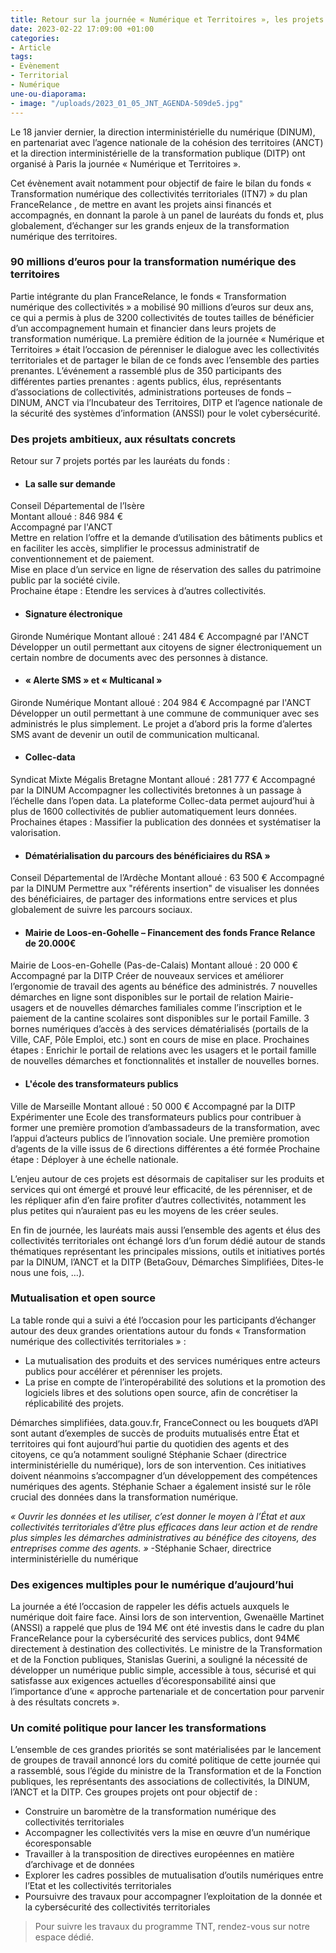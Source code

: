 ```yaml
---
title: Retour sur la journée « Numérique et Territoires », les projets à l’honneur
date: 2023-02-22 17:09:00 +01:00
categories:
- Article
tags:
- Evènement
- Territorial
- Numérique
une-ou-diaporama:
- image: "/uploads/2023_01_05_JNT_AGENDA-509de5.jpg"
---
```


Le 18 janvier dernier, la direction interministérielle du numérique (DINUM), en partenariat avec l’agence nationale de la cohésion des territoires (ANCT) et la direction interministérielle de la transformation publique (DITP) ont organisé à Paris la journée « Numérique et Territoires ». 

Cet évènement avait notamment pour objectif de faire le bilan du fonds « Transformation numérique des collectivités territoriales (ITN7) » du plan FranceRelance , de mettre en avant les projets ainsi financés et accompagnés, en donnant la parole à un panel de lauréats du fonds et, plus globalement, d’échanger sur les grands enjeux de la transformation numérique des territoires. 

### 90 millions d’euros pour la transformation numérique des territoires

Partie intégrante du plan FranceRelance, le fonds « Transformation numérique des collectivités » a mobilisé 90 millions d’euros sur deux ans, ce qui a permis à plus de 3200 collectivités de toutes tailles de bénéficier d’un accompagnement humain et financier dans leurs projets de transformation numérique. La première édition de la journée « Numérique et Territoires » était l’occasion de pérenniser le dialogue avec les collectivités territoriales et de partager le bilan de ce fonds avec l’ensemble des parties prenantes. L’événement a rassemblé plus de 350 participants des différentes parties prenantes : agents publics, élus, représentants d’associations de collectivités, administrations porteuses de fonds – DINUM, ANCT via l’Incubateur des Territoires, DITP et l’agence nationale de la sécurité des systèmes d’information (ANSSI) pour le volet cybersécurité. 


### Des projets ambitieux, aux résultats concrets

Retour sur 7 projets portés par les lauréats du fonds :
* #### La salle sur demande 
Conseil Départemental de l’Isère 
<br> Montant alloué : 846 984 €
<br> Accompagné par l'ANCT
<br> Mettre en relation l’offre et la demande d’utilisation des bâtiments publics et en faciliter les accès, simplifier le processus administratif de conventionnement et de paiement.
<br> Mise en place d’un service en ligne de réservation des salles du patrimoine public par la société civile. 
<br> Prochaine étape : Etendre les services à d’autres collectivités.

* #### Signature électronique 
Gironde Numérique 
Montant alloué : 241 484 € 
Accompagné par l'ANCT
Développer un outil permettant aux citoyens de signer électroniquement un certain nombre de documents avec des personnes à distance.

* #### « Alerte SMS » et « Multicanal »
Gironde Numérique 
Montant alloué : 204 984 €
Accompagné par l'ANCT
Développer un outil permettant à une commune de communiquer avec ses administrés le plus simplement.
Le projet a d’abord pris la forme d’alertes SMS avant de devenir un outil de communication multicanal.

* #### Collec-data 
Syndicat Mixte Mégalis Bretagne 
Montant alloué : 281 777 € 
Accompagné par la DINUM 
Accompagner les collectivités bretonnes à un passage à l’échelle dans l’open data.
La plateforme Collec-data permet aujourd’hui à plus de 1600 collectivités de publier automatiquement leurs données.
Prochaines étapes : Massifier la publication des données et systématiser la valorisation.
 
* #### Dématérialisation du parcours des bénéficiaires du RSA »
Conseil Départemental de l’Ardèche 
Montant alloué : 63 500 € 
Accompagné par la DINUM
Permettre aux "référents insertion" de visualiser les données des bénéficiaires, de partager des informations entre services et plus globalement de suivre les parcours sociaux.

* #### Mairie de Loos-en-Gohelle – Financement des fonds France Relance de 20.000€
Mairie de Loos-en-Gohelle (Pas-de-Calais) 
Montant alloué : 20 000 € 
Accompagné par la DITP 
Créer de nouveaux services et améliorer l’ergonomie de travail des agents au bénéfice des administrés. 
7 nouvelles démarches en ligne sont disponibles sur le portail de relation Mairie-usagers et de nouvelles démarches familiales comme l’inscription et le paiement de la cantine scolaires sont disponibles sur le portail Famille. 3 bornes numériques d’accès à des services dématérialisés (portails de la Ville, CAF, Pôle Emploi, etc.) sont en cours de mise en place. 
Prochaines étapes : Enrichir le portail de relations avec les usagers et le portail famille de nouvelles démarches et fonctionnalités et installer de nouvelles bornes.

* #### L'école des transformateurs publics
Ville de Marseille 
Montant alloué : 50 000 € 
Accompagné par la DITP 
Expérimenter une Ecole des transformateurs publics pour contribuer à former une première promotion d’ambassadeurs de la transformation, avec l’appui d’acteurs publics de l’innovation sociale.
Une première promotion d’agents de la ville issus de 6 directions différentes a été formée
Prochaine étape : Déployer à une échelle nationale.


L’enjeu autour de ces projets est désormais de capitaliser sur les produits et services qui ont émergé et prouvé leur efficacité, de les pérenniser, et de les répliquer afin d’en faire profiter d’autres collectivités, notamment les plus petites qui n’auraient pas eu les moyens de les créer seules.

En fin de journée, les lauréats mais aussi l’ensemble des agents et élus des collectivités territoriales ont échangé lors d’un forum dédié autour de stands thématiques représentant les principales missions, outils et initiatives portés par la DINUM, l’ANCT et la DITP (BetaGouv, Démarches Simplifiées, Dites-le nous une fois, …).


### Mutualisation et open source 

La table ronde qui a suivi a été l’occasion pour les participants d’échanger autour des deux grandes orientations autour du fonds « Transformation numérique des collectivités territoriales » : 
* La mutualisation des produits et des services numériques entre acteurs publics pour accélérer et pérenniser les projets. 
* La prise en compte de l’interopérabilité des solutions et la promotion des logiciels libres et des solutions open source, afin de concrétiser la réplicabilité des projets. 

Démarches simplifiées, data.gouv.fr, FranceConnect ou les bouquets d’API sont autant d’exemples de succès de produits mutualisés entre État et territoires qui font aujourd’hui partie du quotidien des agents et des citoyens, ce qu’a notamment souligné Stéphanie Schaer (directrice interministérielle du numérique), lors de son intervention. Ces initiatives doivent néanmoins s’accompagner d’un développement des compétences numériques des agents. Stéphanie Schaer a également insisté sur le rôle crucial des données dans la transformation numérique.

*« Ouvrir les données et les utiliser, c’est donner le moyen à l’État et aux collectivités territoriales d’être plus efficaces dans leur action et de rendre plus simples les démarches administratives au bénéfice des citoyens, des entreprises comme des agents. »*
-Stéphanie Schaer, directrice interministérielle du numérique


### Des exigences multiples pour le numérique d’aujourd’hui 

La journée a été l’occasion de rappeler les défis actuels auxquels le numérique doit faire face. Ainsi lors de son intervention, Gwenaëlle Martinet (ANSSI) a rappelé que plus de 194 M€ ont été investis dans le cadre du plan FranceRelance pour la cybersécurité des services publics, dont 94M€ directement à destination des collectivités. 
Le ministre de la Transformation et de la Fonction publiques, Stanislas Guerini, a souligné la nécessité de développer un numérique public simple, accessible à tous, sécurisé et qui satisfasse aux exigences actuelles d’écoresponsabilité ainsi que l’importance d’une « approche partenariale et de concertation pour parvenir à des résultats concrets ».


### Un comité politique pour lancer les transformations 

L’ensemble de ces grandes priorités se sont matérialisées par le lancement de groupes de travail annoncé lors du comité politique de cette journée qui a rassemblé, sous l’égide du ministre de la Transformation et de la Fonction publiques, les représentants des associations de collectivités, la DINUM, l’ANCT et la DITP. 
Ces groupes projets ont pour objectif de : 
* Construire un baromètre de la transformation numérique des collectivités territoriales
* Accompagner les collectivités vers la mise en œuvre d’un numérique écoresponsable
* Travailler à la transposition de directives européennes en matière d’archivage et de données 
* Explorer les cadres possibles de mutualisation d’outils numériques entre l’Etat et les collectivités territoriales
* Poursuivre des travaux pour accompagner l’exploitation de la donnée et la cybersécurité des collectivités territoriales

> Pour suivre les travaux du programme TNT, rendez-vous sur notre espace dédié.


